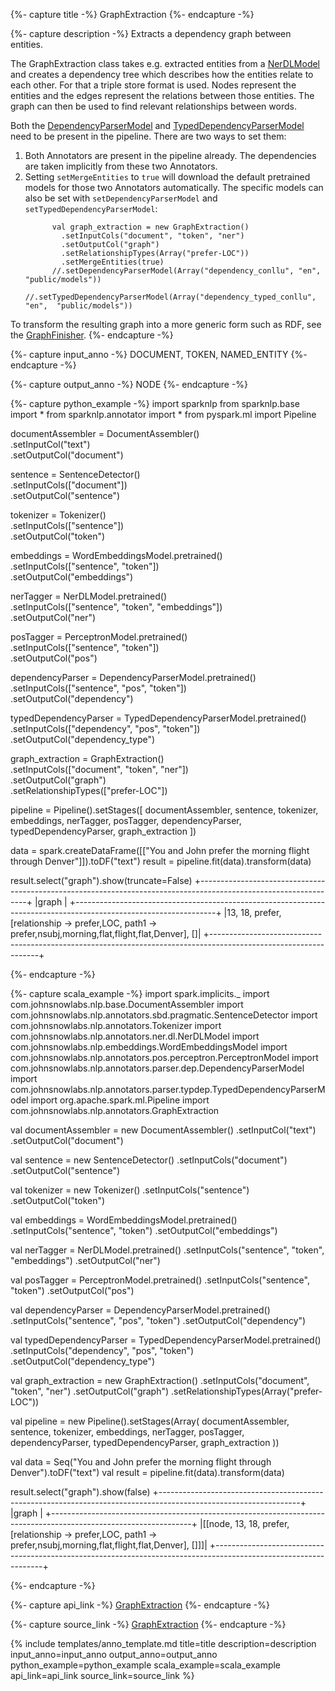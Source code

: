 {%- capture title -%}
GraphExtraction
{%- endcapture -%}

{%- capture description -%}
Extracts a dependency graph between entities.

The GraphExtraction class takes e.g. extracted entities from a
[NerDLModel](https://nlp.johnsnowlabs.com/api/com/johnsnowlabs/nlp/annotators/ner/dl/NerDLModel) and creates a dependency tree which describes how
the entities relate to each other. For that a triple store format is used. Nodes represent the entities and the
edges represent the relations between those entities. The graph can then be used to find relevant relationships
between words.

Both the [DependencyParserModel](https://nlp.johnsnowlabs.com/api/com/johnsnowlabs/nlp/annotators/parser/dep/DependencyParserModel) and
[TypedDependencyParserModel](https://nlp.johnsnowlabs.com/api/com/johnsnowlabs/nlp/annotators/parser/typdep/TypedDependencyParserModel) need to be
present in the pipeline. There are two ways to set them:

  1. Both Annotators are present in the pipeline already. The dependencies are taken implicitly from these two
     Annotators.
  1. Setting `setMergeEntities` to `true` will download the default pretrained models for those two Annotators
     automatically. The specific models can also be set with `setDependencyParserModel` and
     `setTypedDependencyParserModel`:
     ```
           val graph_extraction = new GraphExtraction()
             .setInputCols("document", "token", "ner")
             .setOutputCol("graph")
             .setRelationshipTypes(Array("prefer-LOC"))
             .setMergeEntities(true)
           //.setDependencyParserModel(Array("dependency_conllu", "en",  "public/models"))
           //.setTypedDependencyParserModel(Array("dependency_typed_conllu", "en",  "public/models"))
     ```

To transform the resulting graph into a more generic form such as RDF, see the
[GraphFinisher](https://nlp.johnsnowlabs.com/api/com/johnsnowlabs/nlp/GraphFinisher).
{%- endcapture -%}

{%- capture input_anno -%}
DOCUMENT, TOKEN, NAMED_ENTITY
{%- endcapture -%}

{%- capture output_anno -%}
NODE
{%- endcapture -%}

{%- capture python_example -%}
import sparknlp
from sparknlp.base import *
from sparknlp.annotator import *
from pyspark.ml import Pipeline

documentAssembler = DocumentAssembler() \
    .setInputCol("text") \
    .setOutputCol("document")

sentence = SentenceDetector() \
    .setInputCols(["document"]) \
    .setOutputCol("sentence")

tokenizer = Tokenizer() \
    .setInputCols(["sentence"]) \
    .setOutputCol("token")

embeddings = WordEmbeddingsModel.pretrained() \
    .setInputCols(["sentence", "token"]) \
    .setOutputCol("embeddings")

nerTagger = NerDLModel.pretrained() \
    .setInputCols(["sentence", "token", "embeddings"]) \
    .setOutputCol("ner")

posTagger = PerceptronModel.pretrained() \
    .setInputCols(["sentence", "token"]) \
    .setOutputCol("pos")

dependencyParser = DependencyParserModel.pretrained() \
    .setInputCols(["sentence", "pos", "token"]) \
    .setOutputCol("dependency")

typedDependencyParser = TypedDependencyParserModel.pretrained() \
    .setInputCols(["dependency", "pos", "token"]) \
    .setOutputCol("dependency_type")

graph_extraction = GraphExtraction() \
    .setInputCols(["document", "token", "ner"]) \
    .setOutputCol("graph") \
    .setRelationshipTypes(["prefer-LOC"])

pipeline = Pipeline().setStages([
    documentAssembler,
    sentence,
    tokenizer,
    embeddings,
    nerTagger,
    posTagger,
    dependencyParser,
    typedDependencyParser,
    graph_extraction
])

data = spark.createDataFrame([["You and John prefer the morning flight through Denver"]]).toDF("text")
result = pipeline.fit(data).transform(data)

result.select("graph").show(truncate=False)
+-----------------------------------------------------------------------------------------------------------------+
|graph                                                                                                            |
+-----------------------------------------------------------------------------------------------------------------+
|13, 18, prefer, [relationship -> prefer,LOC, path1 -> prefer,nsubj,morning,flat,flight,flat,Denver], []|
+-----------------------------------------------------------------------------------------------------------------+

{%- endcapture -%}

{%- capture scala_example -%}
import spark.implicits._
import com.johnsnowlabs.nlp.base.DocumentAssembler
import com.johnsnowlabs.nlp.annotators.sbd.pragmatic.SentenceDetector
import com.johnsnowlabs.nlp.annotators.Tokenizer
import com.johnsnowlabs.nlp.annotators.ner.dl.NerDLModel
import com.johnsnowlabs.nlp.embeddings.WordEmbeddingsModel
import com.johnsnowlabs.nlp.annotators.pos.perceptron.PerceptronModel
import com.johnsnowlabs.nlp.annotators.parser.dep.DependencyParserModel
import com.johnsnowlabs.nlp.annotators.parser.typdep.TypedDependencyParserModel
import org.apache.spark.ml.Pipeline
import com.johnsnowlabs.nlp.annotators.GraphExtraction

val documentAssembler = new DocumentAssembler()
  .setInputCol("text")
  .setOutputCol("document")

val sentence = new SentenceDetector()
  .setInputCols("document")
  .setOutputCol("sentence")

val tokenizer = new Tokenizer()
  .setInputCols("sentence")
  .setOutputCol("token")

val embeddings = WordEmbeddingsModel.pretrained()
  .setInputCols("sentence", "token")
  .setOutputCol("embeddings")

val nerTagger = NerDLModel.pretrained()
  .setInputCols("sentence", "token", "embeddings")
  .setOutputCol("ner")

val posTagger = PerceptronModel.pretrained()
  .setInputCols("sentence", "token")
  .setOutputCol("pos")

val dependencyParser = DependencyParserModel.pretrained()
  .setInputCols("sentence", "pos", "token")
  .setOutputCol("dependency")

val typedDependencyParser = TypedDependencyParserModel.pretrained()
  .setInputCols("dependency", "pos", "token")
  .setOutputCol("dependency_type")

val graph_extraction = new GraphExtraction()
  .setInputCols("document", "token", "ner")
  .setOutputCol("graph")
  .setRelationshipTypes(Array("prefer-LOC"))

val pipeline = new Pipeline().setStages(Array(
  documentAssembler,
  sentence,
  tokenizer,
  embeddings,
  nerTagger,
  posTagger,
  dependencyParser,
  typedDependencyParser,
  graph_extraction
))

val data = Seq("You and John prefer the morning flight through Denver").toDF("text")
val result = pipeline.fit(data).transform(data)

result.select("graph").show(false)
+-----------------------------------------------------------------------------------------------------------------+
|graph                                                                                                            |
+-----------------------------------------------------------------------------------------------------------------+
|[[node, 13, 18, prefer, [relationship -> prefer,LOC, path1 -> prefer,nsubj,morning,flat,flight,flat,Denver], []]]|
+-----------------------------------------------------------------------------------------------------------------+

{%- endcapture -%}

{%- capture api_link -%}
[GraphExtraction](https://nlp.johnsnowlabs.com/api/com/johnsnowlabs/nlp/annotators/GraphExtraction)
{%- endcapture -%}

{%- capture source_link -%}
[GraphExtraction](https://github.com/JohnSnowLabs/spark-nlp/tree/master/src/main/scala/com/johnsnowlabs/nlp/annotators/GraphExtraction.scala)
{%- endcapture -%}

{% include templates/anno_template.md
title=title
description=description
input_anno=input_anno
output_anno=output_anno
python_example=python_example
scala_example=scala_example
api_link=api_link
source_link=source_link
%}